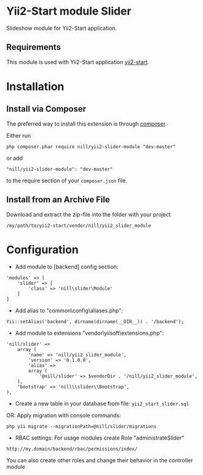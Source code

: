 Yii2-Start module Slider
========================
Slideshow module for Yii2-Start application.

Requirements
------------

This module is used with Yii2-Start application
[yii2-start](https://github.com/vova07/yii2-start).


Installation
=============

Install via Composer
--------------------

The preferred way to install this extension is through [composer](http://getcomposer.org/download/).

Either run

```
php composer.phar require nill/yii2-slider-module "dev-master"
```

or add

```
"nill/yii2-slider-module": "dev-master"
```

to the require section of your `composer.json` file.

Install from an Archive File
----------------------------

Download and extract the zip-file into the folder with your project


```
/my/path/to/yii2-start/vendor/nill/yii2_slider_module
```

Configuration
=============

- Add module to [backend] config section:

```
'modules' => [
    'slider' => [
        'class' => 'nill\slider\Module'
    ]
]
```

- Add alias to "common\config\aliases.php":

```
Yii::setAlias('backend', dirname(dirname(__DIR__)) . '/backend');
```

- Add module to extensions "vendor\yiisoft\extensions.php":

```
'nill/slider' => 
    array (
        'name' => 'nill/yii2_slider_module',
        'version' => '0.1.0.0',
        'alias' => 
        array (
            '@nill/slider' => $vendorDir . '/nill/yii2_slider_module',
    ),
    'bootstrap' => 'nill\\slider\\Bootstrap',
), 
```

- Create a new table in your database from file: `yii2_start_slider.sql`

OR: Apply migration with console commands:

`php yii migrate --migrationPath=@nill/slider/migrations`

- RBAC settings: For usage modules create Role "administrateSlider"

```
http://my.domain/backend/rbac/permissions/index/
```

You can also create other roles and change their behavior in the controller module
